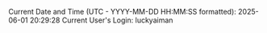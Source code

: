 Current Date and Time (UTC - YYYY-MM-DD HH:MM:SS formatted): 2025-06-01 20:29:28
Current User's Login: luckyaiman
